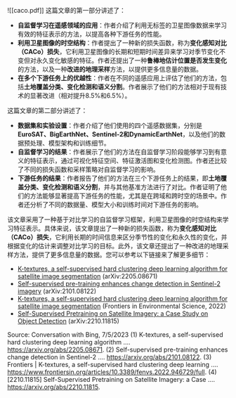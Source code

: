 ![[caco.pdf]]
这篇文章的第一部分讲述了：

- **自监督学习在遥感领域的应用**：作者介绍了利用无标签的卫星图像数据来学习有效的特征表示的方法，以提高各种下游任务的性能。
- **利用卫星图像的时空结构**：作者提出了一种新的损失函数，称为**变化感知对比（CACo）损失**，它利用卫星图像的长期和短期时间差异来学习对季节变化不变但对永久变化敏感的特征。作者还提出了一种**鲁棒地估计位置是否发生变化**的方法，以及一种**改进的地理采样**方法，以提供更多信息量的数据。
- **在多个下游任务上的优越性**：作者在不同的遥感应用上评估了他们的方法，包括**土地覆盖分类、变化检测和语义分割**。作者展示了他们的方法相对于现有技术的显著改进（相对提升8.5%和6.5%）。

这篇文章的第二部分讲述了：

- **数据集和实验设置**：作者介绍了他们使用的四个遥感数据集，分别是**EuroSAT、BigEarthNet、Sentinel-2和DynamicEarthNet**，以及他们的数据预处理、模型架构和训练细节。
- **自监督学习的结果**：作者展示了他们的方法在自监督学习阶段能够学习到有意义的特征表示，通过可视化特征空间、特征激活图和变化检测图。作者还比较了不同的损失函数和采样策略对自监督学习的影响。
- **下游任务的结果**：作者报告了他们的方法在三个下游任务上的结果，即**土地覆盖分类、变化检测和语义分割**，并与其他基准方法进行了对比。作者证明了他们的方法能够显著提高下游任务的性能，尤其是在跨域和跨时空的场景中。作者还分析了不同的数据量、模型大小和训练时间对下游任务的影响。

该文章采用了一种基于对比学习的自监督学习框架，利用卫星图像的时空结构来学习特征表示。具体来说，该文章提出了一种新的损失函数，称为**变化感知对比（CACo）损失**，它利用长期的时间信息来区分季节性的变化和永久性的变化，并根据变化的估计来调整对比学习的目标。此外，该文章还提出了一种改进的地理采样方法，提供了更多信息量的数据。您可以参考以下链接来了解更多细节：

- [K-textures, a self-supervised hard clustering deep learning algorithm for satellite image segmentation](https://arxiv.org/abs/2205.08671) (arXiv:2205.08671)
- [Self-supervised pre-training enhances change detection in Sentinel-2 imagery](https://arxiv.org/abs/2101.08122) (arXiv:2101.08122)
- [K-textures, a self-supervised hard clustering deep learning algorithm for satellite image segmentation](https://www.frontiersin.org/articles/10.3389/fenvs.2022.946729/full) (Frontiers in Environmental Science, 2022)
- [Self-Supervised Pretraining on Satellite Imagery: a Case Study on Object Detection](https://arxiv.org/abs/2210.11815) (arXiv:2210.11815)

Source: Conversation with Bing, 7/5/2023
(1) K-textures, a self-supervised hard clustering deep learning algorithm .... https://arxiv.org/abs/2205.08671.
(2) Self-supervised pre-training enhances change detection in Sentinel-2 .... https://arxiv.org/abs/2101.08122.
(3) Frontiers | K-textures, a self-supervised hard clustering deep learning .... https://www.frontiersin.org/articles/10.3389/fenvs.2022.946729/full.
(4) [2210.11815] Self-Supervised Pretraining on Satellite Imagery: a Case .... https://arxiv.org/abs/2210.11815.